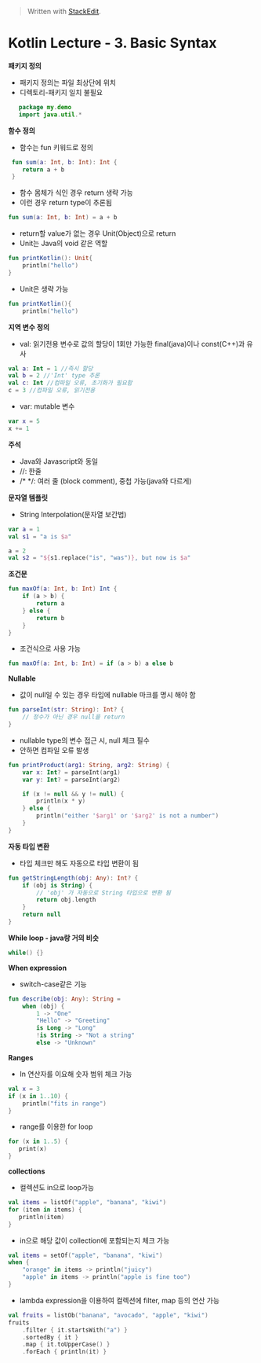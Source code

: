 



> Written with [StackEdit](https://stackedit.io/).
# Kotlin Lecture - 3. Basic Syntax


**패키지 정의**
- 패키지 정의는 파일 최상단에 위치
- 디렉토리-패키지 일치 불필요
 ```kotlin
    package my.demo
    import java.util.*
```


**함수 정의**    
- 함수는 fun 키워드로 정의
 ```kotlin
  fun sum(a: Int, b: Int): Int {
     return a + b
  }
  ```    
  - 함수 몸체가 식인 경우 return 생략 가능
  - 이런 경우 return type이 추론됨
 ```kotlin
 fun sum(a: Int, b: Int) = a + b
 ```
 - return할 value가 없는 경우 Unit(Object)으로 return
 - Unit는 Java의 void 같은 역할
 ```kotlin
 fun printKotlin(): Unit{
	 println("hello")
}
```
- Unit은 생략 가능
```kotlin
fun printKotlin(){
	println("hello")
```
**지역 변수 정의**
- val: 읽기전용 변수로 값의 할당이 1회만 가능한 final(java)이나 const(C++)과 유사
```kotlin
val a: Int = 1 //즉시 할당
val b = 2 //'Int' type 추론
val c: Int //컴파일 오류, 초기화가 필요함
c = 3 //컴파일 오류, 읽기전용
```
- var: mutable 변수
```kotlin
var x = 5
x += 1
```
**주석**
- Java와 Javascript와 동일
- //: 한줄
- /* */: 여러 줄 (block comment), 중첩 가능(java와 다르게)

**문자열 템플릿**
- String Interpolation(문자열 보간법)
```kotlin
var a = 1
val s1 = "a is $a"

a = 2
val s2 = "${s1.replace("is", "was")}, but now is $a"
```
**조건문**
```kotlin
fun maxOf(a: Int, b: Int) Int {
	if (a > b) {
		return a
	} else {
		return b
	}
}
```
- 조건식으로 사용 가능
 ```kotlin
fun maxOf(a: Int, b: Int) = if (a > b) a else b
```
**Nullable**
- 값이 null일 수 있는 경우 타입에 nullable 마크를 명시 해야 함
```kotlin
fun parseInt(str: String): Int? {
	// 정수가 아닌 경우 null을 return
}
```
- nullable type의 변수 접근 시, null 체크 필수
- 안하면 컴파일 오류 발생
```kotlin
fun printProduct(arg1: String, arg2: String) {
	var x: Int? = parseInt(arg1)
	var y: Int? = parseInt(arg2)

	if (x != null && y != null) {
		println(x * y)
	} else {
		println("either '$arg1' or '$arg2' is not a number")
	}
}
```
**자동 타입 변환**
- 타입 체크만 해도 자동으로 타입 변환이 됨
```kotlin
fun getStringLength(obj: Any): Int? {
	if (obj is String) {
		// 'obj' 가 자동으로 String 타입으로 변환 됨
		return obj.length
	}
	return null
}
```
**While loop - java랑 거의 비슷**
```kotlin
while() {}
```
**When expression**
- switch-case같은 기능
```kotlin
fun describe(obj: Any): String = 
	when (obj) {
		1 -> "One" 
		"Hello" -> "Greeting"
		is Long -> "Long"
		!is String -> "Not a string"
		else -> "Unknown"
```
**Ranges**
- In 연산자를 이요해 숫자 범위 체크 가능
```kotlin
val x = 3
if (x in 1..10) {
	println("fits in range")
}
```
- range를 이용한 for loop
 ```kotlin
for (x in 1..5) {
	print(x)
}
```
**collections**
- 컬렉션도 in으로 loop가능
 ```kotlin
val items = listOf("apple", "banana", "kiwi")
for (item in items) {
	println(item)
}
```
- in으로 해당 값이 collection에 포함되는지 체크 가능
```kotlin
val items = setOf("apple", "banana", "kiwi")
when {
	"orange" in items -> println("juicy")
	"apple" in items -> println("apple is fine too")
}
```
- lambda expression을 이용하여 컬렉션에 filter, map 등의 연산 가능
```kotlin
val fruits = listOb("banana", "avocado", "apple", "kiwi")
fruits
	.filter { it.startsWith("a") }
	.sortedBy { it }
	.map { it.toUpperCase() }
	.forEach { println(it) }
```





<!--stackedit_data:
eyJoaXN0b3J5IjpbLTM3MTA4Nzg0OV19
-->